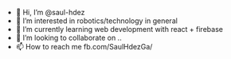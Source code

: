 - 👋 Hi, I’m @saul-hdez
- 👀 I’m interested in robotics/technology in general
- 🌱 I’m currently learning web development with react + firebase
- 💞️ I’m looking to collaborate on ..
- 📫 How to reach me fb.com/SaulHdezGa/

